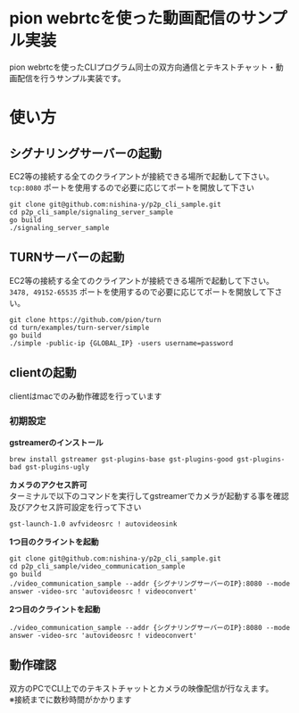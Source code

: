 # pion webrtcを使った動画配信のサンプル実装
pion webrtcを使ったCLIプログラム同士の双方向通信とテキストチャット・動画配信を行うサンプル実装です。

# 使い方

## シグナリングサーバーの起動
EC2等の接続する全てのクライアントが接続できる場所で起動して下さい。  
`tcp:8080` ポートを使用するので必要に応じてポートを開放して下さい  
```
git clone git@github.com:nishina-y/p2p_cli_sample.git
cd p2p_cli_sample/signaling_server_sample
go build
./signaling_server_sample
```

## TURNサーバーの起動
EC2等の接続する全てのクライアントが接続できる場所で起動して下さい。  
`3478, 49152-65535` ポートを使用するので必要に応じてポートを開放して下さい。  
```
git clone https://github.com/pion/turn
cd turn/examples/turn-server/simple
go build
./simple -public-ip {GLOBAL_IP} -users username=password
```

## clientの起動
clientはmacでのみ動作確認を行っています

### 初期設定

**gstreamerのインストール**
```
brew install gstreamer gst-plugins-base gst-plugins-good gst-plugins-bad gst-plugins-ugly
```

**カメラのアクセス許可**  
ターミナルで以下のコマンドを実行してgstreamerでカメラが起動する事を確認及びアクセス許可設定を行って下さい
```
gst-launch-1.0 avfvideosrc ! autovideosink
```

**1つ目のクライントを起動**
```
git clone git@github.com:nishina-y/p2p_cli_sample.git
cd p2p_cli_sample/video_communication_sample
go build
./video_communication_sample --addr {シグナリングサーバーのIP}:8080 --mode answer -video-src 'autovideosrc ! videoconvert'
```

**2つ目のクライントを起動**
```
./video_communication_sample --addr {シグナリングサーバーのIP}:8080 --mode answer -video-src 'autovideosrc ! videoconvert'
```

## 動作確認
双方のPCでCLI上でのテキストチャットとカメラの映像配信が行なえます。   
※接続までに数秒時間がかかります
